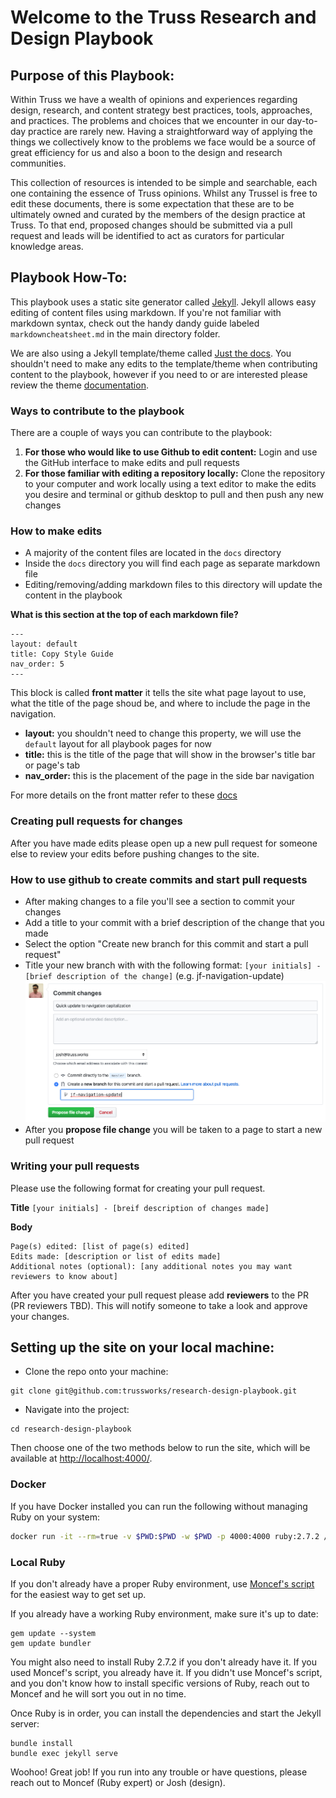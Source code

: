 # Welcome to the Truss Research and Design Playbook

## Purpose of this Playbook:

Within Truss we have a wealth of opinions and experiences regarding design, research, and content strategy best practices, tools, approaches, and practices. The problems and choices that we encounter in our day-to-day practice are rarely new. Having a straightforward way of applying the things we collectively know to the problems we face would be a source of great efficiency for us and also a boon to the design and research communities.

This collection of resources is intended to be simple and searchable, each one containing the essence of Truss opinions. Whilst any Trussel is free to edit these documents, there is some expectation that these are to be ultimately owned and curated by the members of the design practice at Truss. To that end, proposed changes should be submitted via a pull request and leads will be identified to act as curators for particular knowledge areas.

## Playbook How-To:

This playbook uses a static site generator called [Jekyll](https://jekyllrb.com/). Jekyll allows easy editing of content files using markdown. If you're not familiar with markdown syntax, check out the handy dandy guide labeled `markdowncheatsheet.md` in the main directory folder.

We are also using a Jekyll template/theme called [Just the docs](https://pmarsceill.github.io/just-the-docs/). You shouldn't need to make any edits to the template/theme when contributing content to the playbook, however if you need to or are interested please review the theme [documentation](https://pmarsceill.github.io/just-the-docs/).

### Ways to contribute to the playbook

There are a couple of ways you can contribute to the playbook:
1. **For those who would like to use Github to edit content:** Login and use the GitHub interface to make edits and pull requests
2. **For those familiar with editing a repository locally:** Clone the repository to your computer and work locally using a text editor to make the edits you desire and terminal or github desktop to pull and then push any new changes

### How to make edits

- A majority of the content files are located in the `docs` directory
- Inside the `docs` directory you will find each page as separate markdown file
- Editing/removing/adding markdown files to this directory will update the content in the playbook

**What is this section at the top of each markdown file?**

```
---
layout: default
title: Copy Style Guide
nav_order: 5
---
```

This block is called **front matter** it tells the site what page layout to use, what the title of the page shoud be, and where to include the page in the navigation.

- **layout:** you shouldn't need to change this property, we will use the `default` layout for all playbook pages for now
- **title:** this is the title of the page that will show in the browser's title bar or page's tab
- **nav_order:** this is the placement of the page in the side bar navigation

For more details on the front matter refer to these [docs](https://pmarsceill.github.io/just-the-docs/docs/navigation-structure/#pages-with-children)

### Creating pull requests for changes

After you have made edits please open up a new pull request for someone else to review your edits before pushing changes to the site.

### How to use github to create commits and start pull requests
- After making changes to a file you'll see a section to commit your changes
- Add a title to your commit with a brief description of the change that you made
- Select the option "Create new branch for this commit and start a pull request"
- Title your new branch with with the following format: `[your initials] - [brief description of the change]` (e.g. jf-navigation-update)
![](https://github.com/trussworks/research-design-playbook/blob/master/contribution-guidelines/github-commit-with-details.png)
- After you **propose file change** you will be taken to a page to start a new pull request

### Writing your pull requests

Please use the following format for creating your pull request.

**Title**
`[your initials] - [breif description of changes made]`

**Body**
```
Page(s) edited: [list of page(s) edited]
Edits made: [description or list of edits made]
Additional notes (optional): [any additional notes you may want reviewers to know about]
```

After you have created your pull request please add **reviewers** to the PR (PR reviewers TBD). This will notify someone to take a look and approve your changes.

## Setting up the site on your local machine:

- Clone the repo onto your machine:
```
git clone git@github.com:trussworks/research-design-playbook.git
```

- Navigate into the project:
 ```
 cd research-design-playbook
 ```

Then choose one of the two methods below to run the site, which will be available
at [http://localhost:4000/](http://localhost:4000/).

### Docker

If you have Docker installed you can run the following without managing Ruby on your system:

```sh
docker run -it --rm=true -v $PWD:$PWD -w $PWD -p 4000:4000 ruby:2.7.2 /bin/bash -c "gem install bundler:2.2.16 && bundle install && bundle exec jekyll serve --host 0.0.0.0"
```

### Local Ruby

If you don't already have a proper Ruby environment, use
[Moncef's script](https://github.com/monfresh/install-ruby-on-macos#install) for
the easiest way to get set up.

If you already have a working Ruby environment, make sure it's up to date:
```shell
gem update --system
gem update bundler
```

You might also need to install Ruby 2.7.2 if you don't already have it. If you
used Moncef's script, you already have it. If you didn't use Moncef's script,
and you don't know how to install specific versions of Ruby, reach out to
Moncef and he will sort you out in no time.

Once Ruby is in order, you can install the dependencies and start the Jekyll
server:

```shell
bundle install
bundle exec jekyll serve
```

Woohoo! Great job! If you run into any trouble or have questions, please reach out to Moncef (Ruby expert) or Josh (design).
